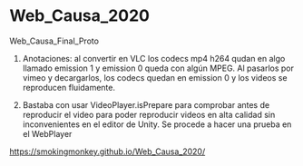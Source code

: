 # Web_Causa_2020
Web_Causa_Final_Proto


1. Anotaciones: al convertir en VLC los codecs mp4 h264 qudan en algo llamado emission 1 y emission 0 queda con algún MPEG. 
Al pasarlos por vimeo y decargarlos, los codecs quedan en emission 0 y los videos se reproducen fluidamente.

2. Bastaba con usar VideoPlayer.isPrepare para comprobar antes de reproducir el video para poder reproducir videos en alta calidad sin inconvenientes en el editor de Unity. Se procede a hacer una prueba en el WebPlayer

https://smokingmonkey.github.io/Web_Causa_2020/
